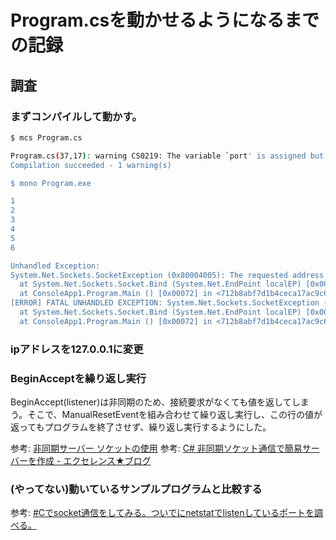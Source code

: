 # Program.csを動かせるようになるまでの記録

## 調査

### まずコンパイルして動かす。

```sh
$ mcs Program.cs

Program.cs(37,17): warning CS0219: The variable `port' is assigned but its value is never used
Compilation succeeded - 1 warning(s)

$ mono Program.exe

1
2
3
4
5
6

Unhandled Exception:
System.Net.Sockets.SocketException (0x80004005): The requested address is not valid in this context
  at System.Net.Sockets.Socket.Bind (System.Net.EndPoint localEP) [0x00043] in <dfffed4750cb49c8ab16f18fc177a88e>:0 
  at ConsoleApp1.Program.Main () [0x00072] in <712b8abf7d1b4ceca17ac9c69535e7df>:0 
[ERROR] FATAL UNHANDLED EXCEPTION: System.Net.Sockets.SocketException (0x80004005): The requested address is not valid in this context
  at System.Net.Sockets.Socket.Bind (System.Net.EndPoint localEP) [0x00043] in <dfffed4750cb49c8ab16f18fc177a88e>:0 
  at ConsoleApp1.Program.Main () [0x00072] in <712b8abf7d1b4ceca17ac9c69535e7df>:0 
```
### ipアドレスを127.0.0.1に変更

### BeginAcceptを繰り返し実行

BeginAccept(listener)は非同期のため、接続要求がなくても値を返してしまう。そこで、ManualResetEventを組み合わせて繰り返し実行し、この行の値が返ってもプログラムを終了させず、繰り返し実行するようにした。


参考: [非同期サーバー ソケットの使用](https://docs.microsoft.com/ja-jp/dotnet/framework/network-programming/using-an-asynchronous-server-socket)
参考: [C# 非同期ソケット通信で簡易サーバーを作成 - エクセレンス★ブログ](https://www.excellence-blog.com/2018/06/08/c-%E9%9D%9E%E5%90%8C%E6%9C%9F%E3%82%BD%E3%82%B1%E3%83%83%E3%83%88%E9%80%9A%E4%BF%A1%E3%81%A7%E7%B0%A1%E6%98%93%E3%82%B5%E3%83%BC%E3%83%90%E3%83%BC%E3%82%92%E4%BD%9C%E6%88%90/)

### (やってない)動いているサンプルプログラムと比較する

参考: [#Cでsocket通信をしてみる。ついでにnetstatでlistenしているポートを調べる。](http://karoten512.hatenablog.com/entry/2018/03/21/234156)
